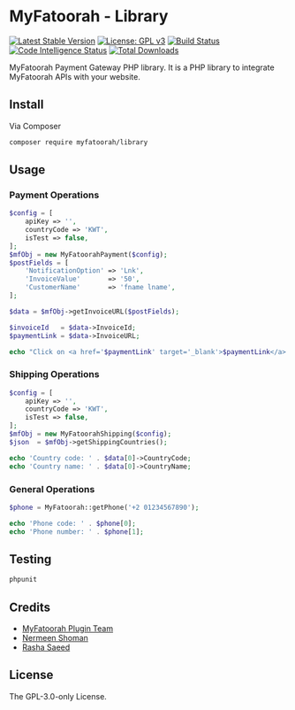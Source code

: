 # MyFatoorah - Library

[![Latest Stable Version](http://poser.pugx.org/myfatoorah/library/v)](https://dev.azure.com/myfatoorahsc/Public-Repo/_git/Library/releases)
[![License: GPL v3](https://img.shields.io/badge/License-GPLv3-blue.svg)](https://www.gnu.org/licenses/gpl-3.0)
[![Build Status](https://scrutinizer-ci.com/g/my-fatoorah/library/badges/build.png?b=main)](https://scrutinizer-ci.com/g/my-fatoorah/library/build-status/main)
[![Code Intelligence Status](https://scrutinizer-ci.com/g/my-fatoorah/library/badges/code-intelligence.svg?b=main)](https://scrutinizer-ci.com/code-intelligence)
[![Total Downloads](http://poser.pugx.org/myfatoorah/library/downloads)](https://packagist.org/packages/myfatoorah/library)


MyFatoorah Payment Gateway PHP library. It is a PHP library to integrate MyFatoorah APIs with your website.

## Install

Via Composer

``` bash
composer require myfatoorah/library
```

## Usage

### Payment Operations

``` php
$config = [
    apiKey => '',
    countryCode => 'KWT',
    isTest => false,
];
$mfObj = new MyFatoorahPayment($config);
$postFields = [
    'NotificationOption' => 'Lnk',
    'InvoiceValue'       => '50',
    'CustomerName'       => 'fname lname',
];

$data = $mfObj->getInvoiceURL($postFields);

$invoiceId   = $data->InvoiceId;
$paymentLink = $data->InvoiceURL;

echo "Click on <a href='$paymentLink' target='_blank'>$paymentLink</a> to pay with invoiceID $invoiceId.";

```

### Shipping Operations

``` php
$config = [
    apiKey => '',
    countryCode => 'KWT',
    isTest => false,
];
$mfObj = new MyFatoorahShipping($config);
$json  = $mfObj->getShippingCountries();

echo 'Country code: ' . $data[0]->CountryCode;
echo 'Country name: ' . $data[0]->CountryName;
```

### General Operations

``` php
$phone = MyFatoorah::getPhone('+2 01234567890');

echo 'Phone code: ' . $phone[0];
echo 'Phone number: ' . $phone[1];

```

## Testing

``` bash
phpunit
```

## Credits

- [MyFatoorah Plugin Team](https://github.com/my-fatoorah)
- [Nermeen Shoman](https://github.com/nermeenshoman)
- [Rasha Saeed](https://github.com/rasha-saeed)

## License

The GPL-3.0-only License.

